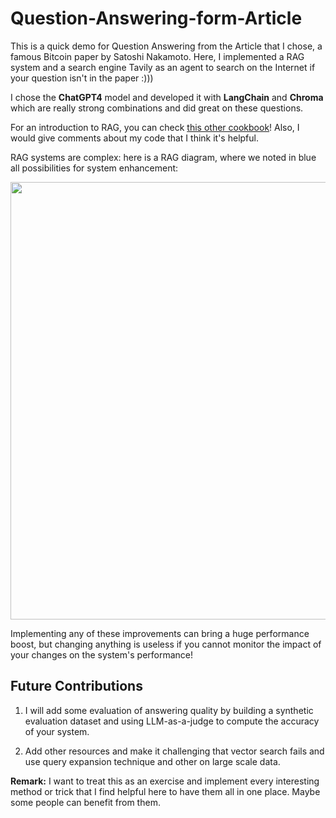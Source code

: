 # Question-Answering-form-Article
This is a quick demo for Question Answering from the Article that I chose, a famous Bitcoin paper by Satoshi Nakamoto. Here, I implemented a RAG system and a search engine Tavily as an agent to search on the Internet if your question isn't in the paper :)))

I chose the **ChatGPT4** model  and developed it with **LangChain** and **Chroma** which are really strong combinations and did great on these questions.

For an introduction to RAG, you can check [this other cookbook](https://huggingface.co/learn/cookbook/en/rag_zephyr_langchain)! Also, I would give comments about my code that I think it's helpful.

RAG systems are complex: here is a RAG diagram, where we noted in blue all possibilities for system enhancement:

<img src="https://huggingface.co/datasets/huggingface/cookbook-images/resolve/main/RAG_workflow.png" height="700">

Implementing any of these improvements can bring a huge performance boost, but changing anything is useless if you cannot monitor the impact of your changes on the system's performance! 




## Future Contributions
1. I will add some evaluation of answering quality by building a synthetic evaluation dataset and using LLM-as-a-judge to compute the accuracy of your system.

2. Add other resources and make it challenging that vector search fails and use query expansion technique and other on large scale data.


**Remark:** I want to treat this as an exercise and implement every interesting method or trick that I find helpful here to have them all in one place. Maybe some people can benefit from them. 
